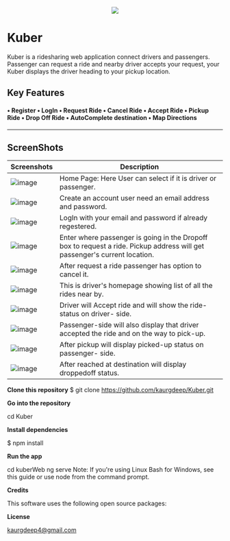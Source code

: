 <p align="center">
  <img src="https://user-images.githubusercontent.com/37717564/64203536-7f497b00-ce48-11e9-9b15-eadd69e84061.png">
</p>


# Kuber 
Kuber is a ridesharing web application connect drivers and passengers. Passenger can request a ride and nearby driver accepts your request, your Kuber displays the driver heading to your pickup location.    

**Key Features** 
------------------
#### • Register • LogIn • Request Ride • Cancel Ride • Accept Ride • Pickup Ride • Drop Off Ride  • AutoComplete destination • Map Directions
----------------
## ScreenShots

Screenshots  | Description
------------ | -------------
![image](https://user-images.githubusercontent.com/37717564/64212586-aa3ec980-ce5e-11e9-834f-0a30c6600839.png)| Home Page: Here User can                                                                                                                 select if it is driver                                                                                                                   or passenger.
![image](https://user-images.githubusercontent.com/37717564/64212197-69928080-ce5d-11e9-9543-a3ab01188bea.png) |  Create an account                                                                                                                       user need an                                                                                                                             email address and                                                                                                                       password.  
![image](https://user-images.githubusercontent.com/37717564/64224197-7cbc4500-ce8b-11e9-9522-529743333d53.png)  | LogIn with your email                                                                                                                   and password if                                                                                                                         already regestered.
![image](https://user-images.githubusercontent.com/37717564/64224101-24854300-ce8b-11e9-87a3-64fe6495e4ef.png)  | Enter where passenger                                                                                                                   is going in the                                                                                                                         Dropoff box to                                                                                                                           request a ride.                                                                                                                         Pickup address will                                                                                                                     get passenger's                                                                                                                         current location.                                                                                                                        
![image](https://user-images.githubusercontent.com/37717564/64224564-dd984d00-ce8c-11e9-87b2-83d9ded09277.png)  | After request a ride                                                                                                                     passenger has option                                                                                                                     to cancel it.
![image](https://user-images.githubusercontent.com/37717564/64224499-aa55be00-ce8c-11e9-884b-bdf115597d14.png)  | This is driver's                                                                                                                         homepage showing list                                                                                                                   of all the rides near                                                                                                                   by. 
![image](https://user-images.githubusercontent.com/37717564/64224462-7d091000-ce8c-11e9-8ee1-61e6efa34084.png)  | Driver will Accept                                                                                                                       ride and will show the                                                                                                                   ride-status on driver-                                                                                                                   side.
![image](https://user-images.githubusercontent.com/37717564/64224405-2dc2df80-ce8c-11e9-80ac-56deae076693.png)  | Passenger-side will                                                                                                                     also display that                                                                                                                       driver accepted the                                                                                                                     ride and on the way to                                                                                                                   pick-up.
![image](https://user-images.githubusercontent.com/37717564/64224303-efc5bb80-ce8b-11e9-8ec4-e0ccb4209c8b.png)  | After pickup will                                                                                                                       display picked-up                                                                                                                       status on passenger-                                                                                                                     side.
![image](https://user-images.githubusercontent.com/37717564/64224251-b2f9c480-ce8b-11e9-8cb5-e0a65ed379fe.png)  | After reached at                                                                                                                         destination will                                                                                                                         display droppedoff                                                                                                                       status.


**Clone this repository**
$ git clone https://github.com/kaurgdeep/Kuber.git

**Go into the repository**

 cd Kuber

**Install dependencies**

$ npm install

**Run the app**

cd kuberWeb
ng serve
Note: If you're using Linux Bash for Windows, see this guide or use node from the command prompt.

**Credits**

This software uses the following open source packages:

**License**

kaurgdeep4@gmail.com 

